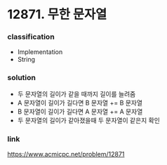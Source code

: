 # 12871. 무한 문자열

### classification
* Implementation
* String

### solution
* 두 문자열의 길이가 같을 때까지 길이를 늘려줌
* A 문자열이 길이가 길다면 B 문자열 += B 문자열
* B 문자열이 길이가 길다면 A 문자열 += A 문자열
* 두 문자열의 길이가 같아졌을때 두 문자열이 같은지 확인

### link
https://www.acmicpc.net/problem/12871